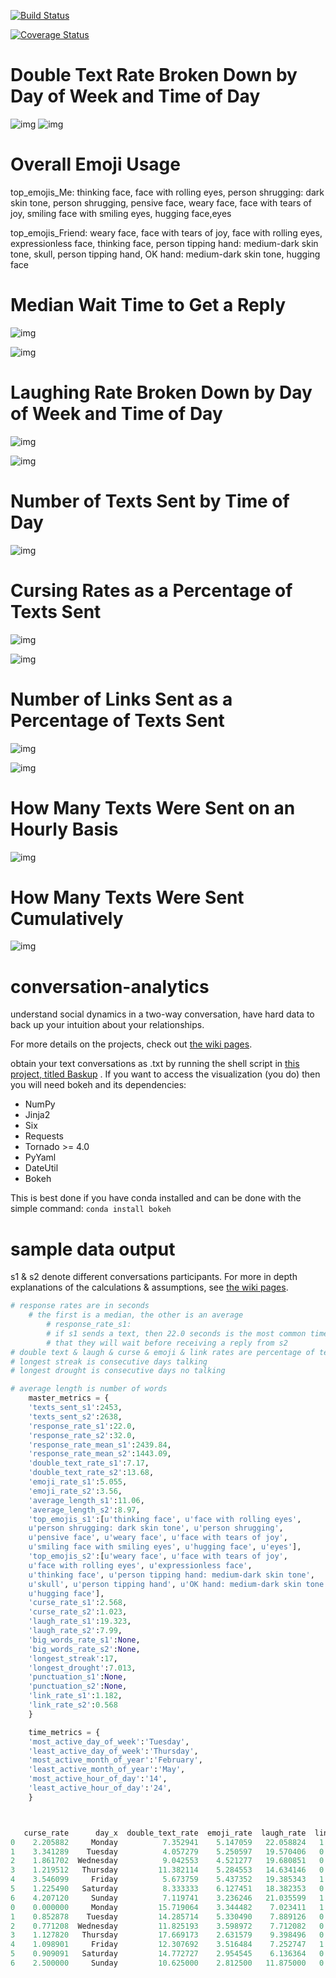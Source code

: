 [![Build Status](https://travis-ci.org/weAllWeGot/conversation-analytics.svg?branch=master)](https://travis-ci.org/weAllWeGot/conversation-analytics)

[![Coverage Status](https://coveralls.io/repos/github/weAllWeGot/conversation-analytics/badge.svg?branch=master)](https://coveralls.io/github/weAllWeGot/conversation-analytics?branch=master)



# Double Text Rate Broken Down by Day of Week and Time of Day

![img](https://image.ibb.co/fygmDv/bokeh_plot_11.png)
![img](https://image.ibb.co/cdq2mF/bokeh_plot_10.png)

# Overall Emoji Usage

top_emojis_Me:
thinking face, face with rolling eyes,
	person shrugging: dark skin tone, person shrugging,
	pensive face, weary face, face with tears of joy,
	smiling face with smiling eyes, hugging face,eyes


top_emojis_Friend:
weary face, face with tears of joy,
	face with rolling eyes, expressionless face,
	thinking face, person tipping hand: medium-dark skin tone,
	skull, person tipping hand, OK hand: medium-dark skin tone,
	hugging face

# Median Wait Time to Get a Reply

![img](https://image.ibb.co/hGsRDv/bokeh_plot_2.png)


![img](https://image.ibb.co/fUcF6F/bokeh_plot_1.png)


# Laughing Rate Broken Down by Day of Week and Time of Day

![img](https://image.ibb.co/bWyzYv/bokeh_plot_9.png)


![img](https://image.ibb.co/ngJNmF/bokeh_plot_8.png)



# Number of Texts Sent by Time of Day


![img](https://image.ibb.co/gywWfa/bokeh_plot_3.png)





# Cursing Rates as a Percentage of Texts Sent

![img](https://image.ibb.co/chToRF/bokeh_plot_15.png)

![img](https://image.ibb.co/jHwKYv/bokeh_plot_14.png)

# Number of Links Sent as a Percentage of Texts Sent


![img](https://image.ibb.co/mEDNmF/bokeh_plot_13.png)


![img](https://image.ibb.co/iuOcLa/bokeh_plot_12.png)


# How Many Texts Were Sent on an Hourly Basis

![img](https://image.ibb.co/euioRF/bokeh_plot_4.png)


# How Many Texts Were Sent Cumulatively

![img](https://image.ibb.co/cxC40a/bokeh_plot_5.png)






# conversation-analytics
understand social dynamics in a two-way conversation, have hard data to back up your intuition about your relationships.

For more details on the projects,  check out [the wiki pages](https://github.com/weAllWeGot/conversation-analytics/wiki).

obtain your text conversations as .txt by
running the shell script in [this project, titled Baskup](https://github.com/PeterKaminski09/baskup) .
If you want to access the visualization (you do) then you will need bokeh and its dependencies:
- NumPy
- Jinja2
- Six
- Requests
- Tornado >= 4.0
- PyYaml
- DateUtil
- Bokeh

This is best done if you have conda installed and can be done with the simple command:
`conda install bokeh`


# sample data output
s1 & s2 denote different conversations participants.
For more in depth explanations of the calculations & assumptions, see [the wiki pages](https://github.com/weAllWeGot/conversation-analytics/wiki).
```python
# response rates are in seconds
	# the first is a median, the other is an average
		# response_rate_s1: 
		# if s1 sends a text, then 22.0 seconds is the most common time 
		# that they will wait before receiving a reply from s2
# double text & laugh & curse & emoji & link rates are percentage of texts sent
# longest streak is consecutive days talking
# longest drought is consecutive days no talking

# average length is number of words
	master_metrics = {
	'texts_sent_s1':2453,
	'texts_sent_s2':2638,
	'response_rate_s1':22.0,
	'response_rate_s2':32.0,
	'response_rate_mean_s1':2439.84,
	'response_rate_mean_s2':1443.09,
	'double_text_rate_s1':7.17,
	'double_text_rate_s2':13.68,
	'emoji_rate_s1':5.055,
	'emoji_rate_s2':3.56,
	'average_length_s1':11.06,
	'average_length_s2':8.97,
	'top_emojis_s1':[u'thinking face', u'face with rolling eyes',
	u'person shrugging: dark skin tone', u'person shrugging',
	u'pensive face', u'weary face', u'face with tears of joy',
	u'smiling face with smiling eyes', u'hugging face', u'eyes'],
	'top_emojis_s2':[u'weary face', u'face with tears of joy',
	u'face with rolling eyes', u'expressionless face',
	u'thinking face', u'person tipping hand: medium-dark skin tone',
	u'skull', u'person tipping hand', u'OK hand: medium-dark skin tone',
	u'hugging face'],
	'curse_rate_s1':2.568,
	'curse_rate_s2':1.023,
	'laugh_rate_s1':19.323,
	'laugh_rate_s2':7.99,
	'big_words_rate_s1':None,
	'big_words_rate_s2':None,
	'longest_streak':17,
	'longest_drought':7.013,
	'punctuation_s1':None,
	'punctuation_s2':None,
	'link_rate_s1':1.182,
	'link_rate_s2':0.568
	}

	time_metrics = {
	'most_active_day_of_week':'Tuesday',
	'least_active_day_of_week':'Thursday',
	'most_active_month_of_year':'February',
	'least_active_month_of_year':'May',
	'most_active_hour_of_day':'14',
	'least_active_hour_of_day':'24',
	}



   curse_rate      day_x  double_text_rate  emoji_rate  laugh_rate  link_rate  participant  wait_time 
0    2.205882     Monday          7.352941    5.147059   22.058824   1.838235           Me       65.0
1    3.341289    Tuesday          4.057279    5.250597   19.570406   0.954654           Me       20.0
2    1.861702  Wednesday          9.042553    4.521277   19.680851   0.531915           Me       37.0
3    1.219512   Thursday         11.382114    5.284553   14.634146   0.406504           Me       44.0
4    3.546099     Friday          5.673759    5.437352   19.385343   1.891253           Me       22.0
5    1.225490   Saturday          8.333333    6.127451   18.382353   0.735294           Me       38.5
6    4.207120     Sunday          7.119741    3.236246   21.035599   1.941748           Me       38.0
0    0.000000     Monday         15.719064    3.344482    7.023411   1.337793       Friend       32.5
1    0.852878    Tuesday         14.285714    5.330490    7.889126   0.213220       Friend       14.0
2    0.771208  Wednesday         11.825193    3.598972    7.712082   0.514139       Friend       20.0
3    1.127820   Thursday         17.669173    2.631579    9.398496   0.000000       Friend       30.0
4    1.098901     Friday         12.307692    3.516484    7.252747   1.318681       Friend       21.0
5    0.909091   Saturday         14.772727    2.954545    6.136364   0.454545       Friend       28.0
6    2.500000     Sunday         10.625000    2.812500   11.875000   0.000000       Friend       18.0 

```




